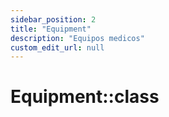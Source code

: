```yaml
---
sidebar_position: 2
title: "Equipment"
description: "Equipos medicos"
custom_edit_url: null
---
```


# Equipment::class